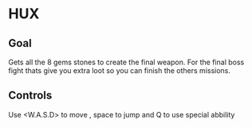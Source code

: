 # HUX

## Goal

Gets all the 8 gems stones to create the final weapon. For the final boss fight thats give you extra loot so you can finish the others missions.

## Controls

Use <W.A.S.D> to move , space to jump and Q to use special abbility
